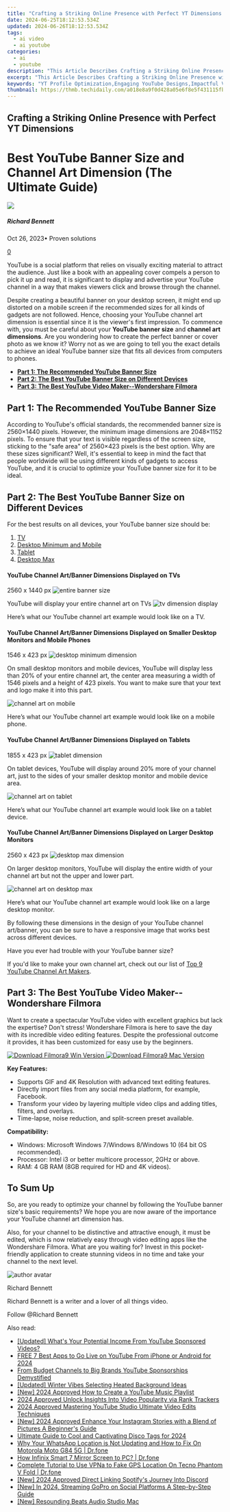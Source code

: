 ```yaml
---
title: "Crafting a Striking Online Presence with Perfect YT Dimensions for 2024"
date: 2024-06-25T18:12:53.534Z
updated: 2024-06-26T18:12:53.534Z
tags:
  - ai video
  - ai youtube
categories:
  - ai
  - youtube
description: "This Article Describes Crafting a Striking Online Presence with Perfect YT Dimensions for 2024"
excerpt: "This Article Describes Crafting a Striking Online Presence with Perfect YT Dimensions for 2024"
keywords: "YT Profile Optimization,Engaging YouTube Designs,Impactful Video Thumbnails,Professional YT Layouts,Strong Online Identity,Effective YT Branding,Captivating Channel Imagery"
thumbnail: https://thmb.techidaily.com/a018e8a9f0d428a05e6f8e5f431115fbc243ce5256805ecd4c390c919b578ebe.jpg
---
```


## Crafting a Striking Online Presence with Perfect YT Dimensions

# Best YouTube Banner Size and Channel Art Dimension (The Ultimate Guide)

![](https://images.wondershare.com/filmora/article-images/richard-bennett.jpg)

##### Richard Bennett

 Oct 26, 2023• Proven solutions

[0](#commentsBoxSeoTemplate)

YouTube is a social platform that relies on visually exciting material to attract the audience. Just like a book with an appealing cover compels a person to pick it up and read, it is significant to display and advertise your YouTube channel in a way that makes viewers click and browse through the channel.

Despite creating a beautiful banner on your desktop screen, it might end up distorted on a mobile screen if the recommended sizes for all kinds of gadgets are not followed. Hence, choosing your YouTube channel art dimension is essential since it is the viewer's first impression. To commence with, you must be careful about your **YouTube banner size** and **channel art dimensions**. Are you wondering how to create the perfect banner or cover photo as we know it? Worry not as we are going to tell you the exact details to achieve an ideal YouTube banner size that fits all devices from computers to phones.

* [**Part 1: The Recommended YouTube Banner Size**](#part1)
* [**Part 2: The Best YouTube Banner Size on Different Devices**](#part2)
* [**Part 3: The Best YouTube Video Maker--Wondershare Filmora**](#part3)

## Part 1: The Recommended YouTube Banner Size

According to YouTube's official standards, the recommended banner size is 2560×1440 pixels. However, the minimum image dimensions are 2048×1152 pixels. To ensure that your text is visible regardless of the screen size, sticking to the "safe area" of 2560×423 pixels is the best option. Why are these sizes significant? Well, it's essential to keep in mind the fact that people worldwide will be using different kinds of gadgets to access YouTube, and it is crucial to optimize your YouTube banner size for it to be ideal.

## Part 2: The Best YouTube Banner Size on Different Devices

For the best results on all devices, your YouTube banner size should be:

1. [TV](#TV)
2. [Desktop Minimum and Mobile](#Mobile)
3. [Tablet](#Tablet)
4. [Desktop Max](#DesktopMax)

#### **YouTube Channel Art/Banner Dimensions Displayed on TVs**

 2560 x 1440 px ![entire banner size](https://images.wondershare.com/filmora/article-images/entire-banner-size1.jpg)

YouTube will display your entire channel art on TVs ![tv dimension display](https://images.wondershare.com/filmora/article-images/tv-dimension-display2.jpg)

Here’s what our YouTube channel art example would look like on a TV.

#### **YouTube Channel Art/Banner Dimensions Displayed on Smaller Desktop Monitors and Mobile Phones**

 1546 x 423 px ![desktop minimum dimension](https://images.wondershare.com/filmora/article-images/desktop-minimum-mobile3.jpg)

On small desktop monitors and mobile devices, YouTube will display less than 20% of your entire channel art, the center area measuring a width of 1546 pixels and a height of 423 pixels. You want to make sure that your text and logo make it into this part.

 ![channel art on mobile](https://images.wondershare.com/filmora/article-images/channel-art-on-mobile4.jpg)

Here’s what our YouTube channel art example would look like on a mobile phone.

#### **YouTube Channel Art/Banner Dimensions Displayed on Tablets**

1855 x 423 px ![tablet dimension](https://images.wondershare.com/filmora/article-images/tablet-dimension5.jpg)

On tablet devices, YouTube will display around 20% more of your channel art, just to the sides of your smaller desktop monitor and mobile device area.

 ![channel art on tablet](https://images.wondershare.com/filmora/article-images/channel-art-on-tablet6.jpg)

Here’s what our YouTube channel art example would look like on a tablet device.

#### **YouTube Channel Art/Banner Dimensions Displayed on Larger Desktop Monitors**

 2560 x 423 px ![desktop max dimension](https://images.wondershare.com/filmora/article-images/desktop-max-dimension7.jpg)

On larger desktop monitors, YouTube will display the entire width of your channel art but not the upper and lower part.

 ![channel art on desktop max](https://images.wondershare.com/filmora/article-images/channel-art-on-desktop-max8.jpg)

Here’s what our YouTube channel art example would look like on a large desktop monitor.

 By following these dimensions in the design of your YouTube channel art/banner, you can be sure to have a responsive image that works best across different devices.

Have you ever had trouble with your YouTube banner size?

If you'd like to make your own channel art, check out our list of [Top 9 YouTube Channel Art Makers](https://tools.techidaily.com/wondershare/filmora/download/).

## Part 3: The Best YouTube Video Maker--Wondershare Filmora

Want to create a spectacular YouTube video with excellent graphics but lack the expertise? Don't stress! Wondershare Filmora is here to save the day with its incredible video editing features. Despite the professional outcome it provides, it has been customized for easy use by the beginners.

[![Download Filmora9 Win Version](https://images.wondershare.com/filmora/guide/download-btn-win.jpg) ](https://tools.techidaily.com/wondershare/filmora/download/) [![Download Filmora9 Mac Version](https://images.wondershare.com/filmora/guide/download-btn-mac.jpg) ](https://tools.techidaily.com/wondershare/filmora/download/)

**Key Features:**

* Supports GIF and 4K Resolution with advanced text editing features.
* Directly import files from any social media platform, for example, Facebook.
* Transform your video by layering multiple video clips and adding titles, filters, and overlays.
* Time-lapse, noise reduction, and split-screen preset available.

**Compatibility:**

* Windows: Microsoft Windows 7/Windows 8/Windows 10 (64 bit OS recommended).
* Processor: Intel i3 or better multicore processor, 2GHz or above.
* RAM: 4 GB RAM (8GB required for HD and 4K videos).

## To Sum Up

So, are you ready to optimize your channel by following the YouTube banner size's basic requirements? We hope you are now aware of the importance your YouTube channel art dimension has.

Also, for your channel to be distinctive and attractive enough, it must be edited, which is now relatively easy through video editing apps like the Wondershare Filmora. What are you waiting for? Invest in this pocket-friendly application to create stunning videos in no time and take your channel to the next level.

![author avatar](https://images.wondershare.com/filmora/article-images/richard-bennett.jpg)

Richard Bennett

Richard Bennett is a writer and a lover of all things video.

Follow @Richard Bennett


<ins class="adsbygoogle"
     style="display:block"
     data-ad-format="autorelaxed"
     data-ad-client="ca-pub-7571918770474297"
     data-ad-slot="1223367746"></ins>



<ins class="adsbygoogle"
     style="display:block"
     data-ad-client="ca-pub-7571918770474297"
     data-ad-slot="8358498916"
     data-ad-format="auto"
     data-full-width-responsive="true"></ins>

<span class="atpl-alsoreadstyle">Also read:</span>
<div><ul>
<li><a href="https://youtube-tips.techidaily.com/ed-whats-your-potential-income-from-youtube-sponsored-videos/"><u>[Updated] What's Your Potential Income From YouTube Sponsored Videos?</u></a></li>
<li><a href="https://youtube-tips.techidaily.com/7-best-apps-to-go-live-on-youtube-from-iphone-or-android-for-2024/"><u>FREE 7 Best Apps to Go Live on YouTube From iPhone or Android for 2024</u></a></li>
<li><a href="https://youtube-tips.techidaily.com/budget-channels-to-big-brands-youtube-sponsorships-demystified/"><u>From Budget Channels to Big Brands  YouTube Sponsorships Demystified</u></a></li>
<li><a href="https://youtube-tips.techidaily.com/ed-winter-vibes-selecting-heated-background-ideas/"><u>[Updated] Winter Vibes  Selecting Heated Background Ideas</u></a></li>
<li><a href="https://youtube-tips.techidaily.com/024-approved-how-to-create-a-youtube-music-playlist/"><u>[New] 2024 Approved  How to Create a YouTube Music Playlist</u></a></li>
<li><a href="https://youtube-tips.techidaily.com/approved-unlock-insights-into-video-popularity-via-rank-trackers/"><u>2024 Approved  Unlock Insights Into Video Popularity via Rank Trackers</u></a></li>
<li><a href="https://youtube-tips.techidaily.com/approved-mastering-youtube-studio-ultimate-video-edits-techniques/"><u>2024 Approved  Mastering YouTube Studio  Ultimate Video Edits Techniques</u></a></li>
<li><a href="https://instagram-videos.techidaily.com/new-2024-approved-enhance-your-instagram-stories-with-a-blend-of-pictures-a-beginners-guide/"><u>[New] 2024 Approved  Enhance Your Instagram Stories with a Blend of Pictures  A Beginner's Guide</u></a></li>
<li><a href="https://discord-videos.techidaily.com/ultimate-guide-to-cool-and-captivating-disco-tags-for-2024/"><u>Ultimate Guide to Cool and Captivating Disco Tags for 2024</u></a></li>
<li><a href="https://location-social.techidaily.com/why-your-whatsapp-location-is-not-updating-and-how-to-fix-on-motorola-moto-g84-5g-drfone-by-drfone-virtual-android/"><u>Why Your WhatsApp Location is Not Updating and How to Fix On Motorola Moto G84 5G | Dr.fone</u></a></li>
<li><a href="https://screen-mirror.techidaily.com/how-infinix-smart-7-mirror-screen-to-pc-drfone-by-drfone-android/"><u>How Infinix Smart 7 Mirror Screen to PC? | Dr.fone</u></a></li>
<li><a href="https://fake-location.techidaily.com/complete-tutorial-to-use-vpna-to-fake-gps-location-on-tecno-phantom-v-fold-drfone-by-drfone-virtual-android/"><u>Complete Tutorial to Use VPNa to Fake GPS Location On Tecno Phantom V Fold | Dr.fone</u></a></li>
<li><a href="https://discord-videos.techidaily.com/new-2024-approved-direct-linking-spotifys-journey-into-discord/"><u>[New] 2024 Approved  Direct Linking  Spotify's Journey Into Discord</u></a></li>
<li><a href="https://facebook-video-content.techidaily.com/new-in-2024-streaming-gopro-on-social-platforms-a-step-by-step-guide/"><u>[New] In 2024, Streaming GoPro on Social Platforms  A Step-by-Step Guide</u></a></li>
<li><a href="https://screen-recording.techidaily.com/new-resounding-beats-audio-studio-mac/"><u>[New] Resounding Beats  Audio Studio Mac</u></a></li>
</ul></div>
